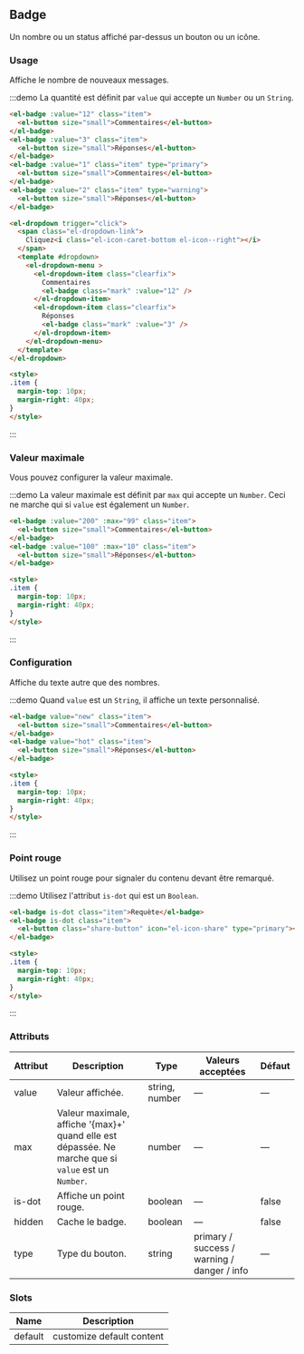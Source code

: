 ## Badge

Un nombre ou un status affiché par-dessus un bouton ou un icône.

### Usage

Affiche le nombre de nouveaux messages.

:::demo La quantité est définit par `value` qui accepte un `Number` ou un `String`.

```html
<el-badge :value="12" class="item">
  <el-button size="small">Commentaires</el-button>
</el-badge>
<el-badge :value="3" class="item">
  <el-button size="small">Réponses</el-button>
</el-badge>
<el-badge :value="1" class="item" type="primary">
  <el-button size="small">Commentaires</el-button>
</el-badge>
<el-badge :value="2" class="item" type="warning">
  <el-button size="small">Réponses</el-button>
</el-badge>

<el-dropdown trigger="click">
  <span class="el-dropdown-link">
    Cliquez<i class="el-icon-caret-bottom el-icon--right"></i>
  </span>
  <template #dropdown>
    <el-dropdown-menu >
      <el-dropdown-item class="clearfix">
        Commentaires
        <el-badge class="mark" :value="12" />
      </el-dropdown-item>
      <el-dropdown-item class="clearfix">
        Réponses
        <el-badge class="mark" :value="3" />
      </el-dropdown-item>
    </el-dropdown-menu>
  </template>
</el-dropdown>

<style>
.item {
  margin-top: 10px;
  margin-right: 40px;
}
</style>
```
:::

### Valeur maximale

Vous pouvez configurer la valeur maximale.

:::demo La valeur maximale est définit par `max` qui accepte un `Number`. Ceci ne marche qui si `value` est également un `Number`.

```html
<el-badge :value="200" :max="99" class="item">
  <el-button size="small">Commentaires</el-button>
</el-badge>
<el-badge :value="100" :max="10" class="item">
  <el-button size="small">Réponses</el-button>
</el-badge>

<style>
.item {
  margin-top: 10px;
  margin-right: 40px;
}
</style>
```
:::

### Configuration

Affiche du texte autre que des nombres.

:::demo Quand `value` est un `String`, il affiche un texte personnalisé.

```html
<el-badge value="new" class="item">
  <el-button size="small">Commentaires</el-button>
</el-badge>
<el-badge value="hot" class="item">
  <el-button size="small">Réponses</el-button>
</el-badge>

<style>
.item {
  margin-top: 10px;
  margin-right: 40px;
}
</style>
```
:::

### Point rouge

Utilisez un point rouge pour signaler du contenu devant être remarqué.

:::demo Utilisez l'attribut `is-dot` qui est un `Boolean`.

```html
<el-badge is-dot class="item">Requète</el-badge>
<el-badge is-dot class="item">
  <el-button class="share-button" icon="el-icon-share" type="primary"></el-button>
</el-badge>

<style>
.item {
  margin-top: 10px;
  margin-right: 40px;
}
</style>
```
:::

### Attributs

| Attribut     | Description     | Type            | Valeurs acceptées       | Défaut |
|-------------  |---------------- |---------------- |---------------------- |-------- |
| value         | Valeur affichée.   | string, number  |          —            |    —    |
| max           |  Valeur maximale, affiche '{max}+' quand elle est dépassée. Ne marche que si `value` est un `Number`.   | number  |         —              |     —    |
| is-dot        | Affiche un point rouge. | boolean   |    —           |  false  |
| hidden        | Cache le badge.    | boolean         |          —            |  false  |
| type          | Type du bouton.     | string          | primary / success / warning / danger / info |   —  |

### Slots
| Name | Description |
| ------ | -------- |
| default | customize default content |
